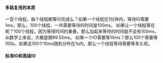 #### 多路复用的本质
一百个线程，每个线程都等IO完成么？如果一个线程在1分钟内，等待IO需要1ms，那么，100个线程，一共需要等待的时间是100ms。
如果让一个线程等在呢？100个线程，因为等得时间的重叠，那么加起来等待的时间就不会有100ms，从数学上来说，大概是期99.55ms。
如果一个IO需要等10ms？那么100个需要等100s，如果这100个10ms随机分布在1s内，那么一个线程等待需要等多久呢。

#### 标准IO和高级IO
